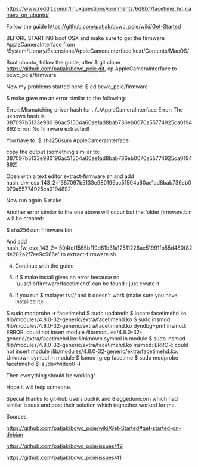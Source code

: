 https://www.reddit.com/r/linuxquestions/comments/6d8lx1/facetime_hd_camera_on_ubuntu/

Follow the guide https://github.com/patjak/bcwc_pcie/wiki/Get-Started

BEFORE STARTING boot OSX and make sure to get the firmware AppleCameraInterface from /System/Library/Extensions/AppleCameraInterface.kext/Contents/MacOS/

Boot ubuntu, follow the guide, after $ git clone https://github.com/patjak/bcwc_pcie.git, cp AppleCameraInterface to bcwc_pcie/firmware

Now my problems started here: $ cd bcwc_pcie/firmware

$ make gave me an error similar to the following:

Error: Mismatching driver hash for ../../AppleCameraInterface Error: The uknown hash is 387097b5133e980196ac51504a60ae1ad8bab736eb0070a55774925ca0194892 Error: No firmware extracted!

You have to: $ sha256sum AppleCameraInterface

copy the output (something similar to: 387097b5133e980196ac51504a60ae1ad8bab736eb0070a55774925ca0194892)

Open with a text editor extract-firmware.sh and add hash_drv_osx_143_2='387097b5133e980196ac51504a60ae1ad8bab736eb0070a55774925ca0194892'

Now run again $ make

Another error similar to the one above will occur but the folder firmware.bin will be created:

$ sha256sum firmware.bin

And add hash_fw_osx_143_2='504fcf1565bf10d61b31a12511226ae51991fb55d480f82de202a2f7ee9c966e' to extract-firmware.sh

4. Continue with the guide

5. if $ make install gives an error because no '//usr/lib/firmware/facetimehd' can be found : just create it

6. if you run $ mplayer tv:// and it doesn't work (make sure you have installed it):

$ sudo modprobe -r facetimehd $ sudo updatedb $ locate facetimehd.ko /lib/modules/4.8.0-32-generic/extra/facetimehd.ko $ sudo insmod /lib/modules/4.8.0-32-generic/extra/facetimehd.ko dyndbg=pmf insmod: ERROR: could not insert module /lib/modules/4.8.0-32-generic/extra/facetimehd.ko: Unknown symbol in module $ sudo insmod /lib/modules/4.8.0-32-generic/extra/facetimehd.ko insmod: ERROR: could not insert module /lib/modules/4.8.0-32-generic/extra/facetimehd.ko: Unknown symbol in module $ lsmod |grep facetime $ sudo modprobe facetimehd $ ls /dev/video0 -l

Then everything should be working!

Hope it will help someone.

Special thanks to git-hub users budrik and 8leggedunicorn which had similar issues and post their solution which toghether worked for me.

Sources:

https://github.com/patjak/bcwc_pcie/wiki/Get-Started#get-started-on-debian

https://github.com/patjak/bcwc_pcie/issues/49

https://github.com/patjak/bcwc_pcie/issues/41

